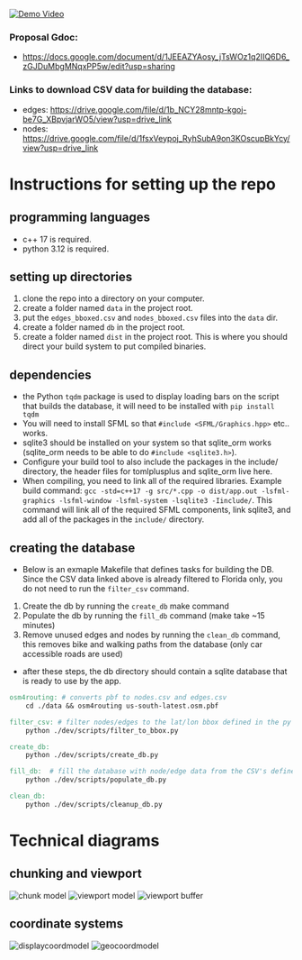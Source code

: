 [![Demo Video](http://i.ytimg.com/vi/r-YQiXv5MA8%26amp;sa%3DD%26amp;source%3Deditors%26amp;ust%3D1723237964286127%26amp;usg%3DAOvVaw3sYSb5H7h1zUiBbR1pYu-i/hqdefault.jpg)](https://www.youtube.com/watch?v=r-YQiXv5MA8%26amp;sa%3DD%26amp;source%3Deditors%26amp;ust%3D1723237964286127%26amp;usg%3DAOvVaw3sYSb5H7h1zUiBbR1pYu-i)
### Proposal Gdoc:
- https://docs.google.com/document/d/1JEEAZYAosy_jTsWOz1q2IIQ6D6_zGJDuMbgMNqxPP5w/edit?usp=sharing
### Links to download CSV data for building the database:
- edges: https://drive.google.com/file/d/1b_NCY28mntp-kgoj-be7G_XBpvjarWO5/view?usp=drive_link
- nodes: https://drive.google.com/file/d/1fsxVeypoj_RyhSubA9on3KOscupBkYcy/view?usp=drive_link

# Instructions for setting up the repo
## programming languages
- c++ 17 is required.
- python 3.12 is required.
## setting up directories
1. clone the repo into a directory on your computer.
2. create a folder named `data` in the project root.
3. put the `edges_bboxed.csv` and `nodes_bboxed.csv` files into the `data` dir.
4. create a folder named `db` in the project root.
5. create a folder named `dist` in the project root. This is where you should direct your build system to put compiled binaries.
## dependencies
- the Python `tqdm` package is used to display loading bars on the script that builds the database, it will need to be installed with `pip install tqdm`
- You will need to install SFML so that `#include <SFML/Graphics.hpp>` etc.. works.
- sqlite3 should be installed on your system so that sqlite_orm works (sqlite_orm needs to be able to do `#include <sqlite3.h>`).
- Configure your build tool to also include the packages in the include/ directory, the header files for tomlplusplus and sqlite_orm live here.
- When compiling, you need to link all of the required libraries. Example build command: `gcc -std=c++17 -g src/*.cpp -o dist/app.out -lsfml-graphics -lsfml-window -lsfml-system -lsqlite3 -Iinclude/`. This command will link all of the required SFML components, link sqlite3, and add all of the packages in the `include/` directory.
## creating the database
- Below is an exmaple Makefile that defines tasks for building the DB. Since the CSV data linked above is already filtered to Florida only, you do not need to run the `filter_csv` command.
1. Create the db by running the `create_db` make command
2. Populate the db by running the `fill_db` command (make take ~15 minutes)
3. Remove unused edges and nodes by running the `clean_db` command, this removes bike and walking paths from the database (only car accessible roads are used)
- after these steps, the db directory should contain a sqlite database that is ready to use by the app.
```Makefile
osm4routing: # converts pbf to nodes.csv and edges.csv
	cd ./data && osm4routing us-south-latest.osm.pbf

filter_csv: # filter nodes/edges to the lat/lon bbox defined in the py file
	python ./dev/scripts/filter_to_bbox.py

create_db:
	python ./dev/scripts/create_db.py

fill_db:  # fill the database with node/edge data from the CSV's defined in the populate_db.py file
	python ./dev/scripts/populate_db.py

clean_db:
	python ./dev/scripts/cleanup_db.py
```

# Technical diagrams
## chunking and viewport
![chunk model](https://github.com/Rebeljah/osm_router/assets/3146309/991d91f5-b810-4cb7-9976-053a03d752e6)
![viewport model](https://github.com/Rebeljah/osm_router/assets/3146309/62c84eba-9382-4cf2-8678-8b8c91d987a1)
![viewport buffer](https://github.com/Rebeljah/osm_router/assets/3146309/683ff1c9-6524-4269-ba13-34fe7f740f8f)

## coordinate systems
![displaycoordmodel](https://github.com/Rebeljah/osm_router/assets/3146309/2b8e717b-9777-4741-b403-ebc93b0e4f5a)
![geocoordmodel](https://github.com/Rebeljah/osm_router/assets/3146309/43dcceca-91a2-4602-aa05-d6a2f743505f)
